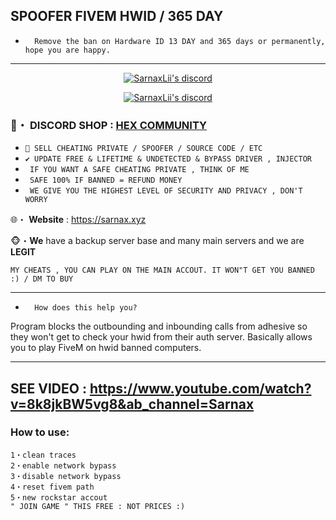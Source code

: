 ## SPOOFER FIVEM HWID / 365 DAY

* `  Remove the ban on Hardware ID 13 DAY and 365 days or permanently, hope you are happy.`
***
  <p align="center">
    <a href="https://discord.com/users/943374631644045363">
        <img title="Sarnax discord" alt="SarnaxLii's discord" src="https://discord.c99.nl/widget/theme-3/943374631644045363.png"/>
    </a>
</p>

<p align="center">
    <a href="https://discord.gg/S2NxQRvsvn">
        <img title="Sarnax discord" alt="SarnaxLii's discord" src="https://discordapp.com/api/guilds/928580076633739274/widget.png?style=banner2"/>
    </a>
</p>

### 📌・   DISCORD SHOP : [HEX COMMUNITY](https://discord.gg/S2NxQRvsvn) 

* `👋 SELL CHEATING PRIVATE / SPOOFER / SOURCE CODE / ETC `
* `✔️ UPDATE FREE & LIFETIME & UNDETECTED & BYPASS DRIVER , INJECTOR `
* ` IF YOU WANT A SAFE CHEATING PRIVATE , THINK OF ME`
* ` SAFE 100% IF BANNED = REFUND MONEY`
* ` WE GIVE YOU THE HIGHEST LEVEL OF SECURITY AND PRIVACY , DON'T WORRY`

🌐・ **Website** : https://sarnax.xyz

🐵・**We** have a backup server base and many main servers and we are **LEGIT**

 ```sh-session
MY CHEATS , YOU CAN PLAY ON THE MAIN ACCOUT. IT WON"T GET YOU BANNED :) / DM TO BUY 
```        
***


* `  How does this help you?`

Program blocks the outbounding and inbounding calls from adhesive so they won't get to check your hwid from their auth server. Basically allows you to play FiveM on hwid banned computers.

***


## SEE VIDEO : https://www.youtube.com/watch?v=8k8jkBW5vg8&ab_channel=Sarnax




### How to use:

```
1・clean traces
2・enable network bypass
3・disable network bypass
4・reset fivem path
5・new rockstar accout
" JOIN GAME " THIS FREE : NOT PRICES :)
```



